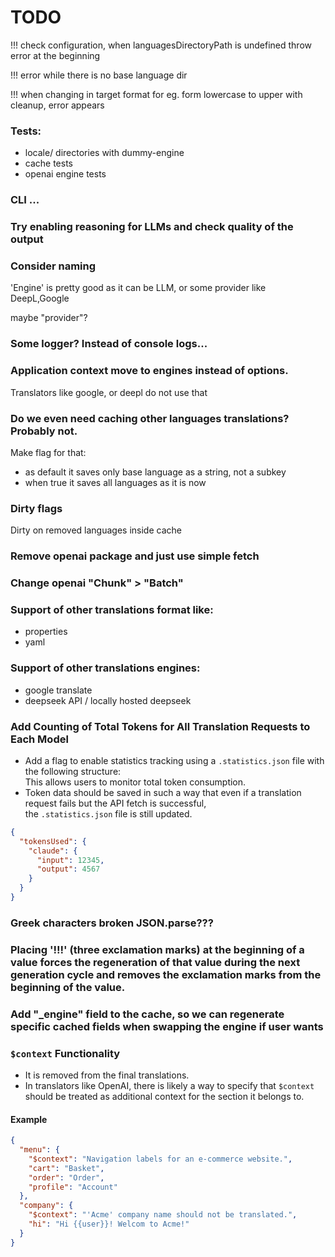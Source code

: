 
# TODO


!!! check configuration, when languagesDirectoryPath is undefined throw error at the beginning

!!! error while there is no base language dir

!!! when changing in target format for eg. form lowercase to upper with cleanup, error appears




### Tests:
- locale/ directories with dummy-engine
- cache tests
- openai engine tests

### CLI ...

### Try enabling reasoning for LLMs and check quality of the output

### Consider naming
'Engine' is pretty good as it can be LLM, or some provider like DeepL,Google

maybe "provider"?

### Some logger? Instead of console logs...


### Application context move to engines instead of options.
Translators like google, or deepl do not use that


### Do we even need caching other languages translations? Probably not.
Make flag for that:
- as default it saves only base language as a string, not a subkey
- when true it saves all languages as it is now

### Dirty flags

Dirty on removed languages inside cache

### Remove openai package and just use simple fetch

### Change openai "Chunk" > "Batch"

### Support of other translations format like:
- properties
- yaml

### Support of other translations engines:
- google translate
- deepseek API / locally hosted deepseek

### Add Counting of Total Tokens for All Translation Requests to Each Model
- Add a flag to enable statistics tracking using a `.statistics.json` file with the following structure:  
  This allows users to monitor total token consumption.
- Token data should be saved in such a way that even if a translation request fails but the API fetch is successful,  
  the `.statistics.json` file is still updated.
```json
{
  "tokensUsed": {
    "claude": {
      "input": 12345,
      "output": 4567
    }
  }
}
```

### Greek characters broken JSON.parse???


### Placing '!!!' (three exclamation marks) at the beginning of a value forces the regeneration of that value during the next generation cycle and removes the exclamation marks from the beginning of the value.


### Add "_engine" field to the cache, so we can regenerate specific cached fields when swapping the engine if user wants


### `$context` Functionality

- It is removed from the final translations.
- In translators like OpenAI, there is likely a way to specify that `$context` should be treated as additional context for the section it belongs to.

#### Example

```json
{
  "menu": {
    "$context": "Navigation labels for an e-commerce website.",
    "cart": "Basket",
    "order": "Order",
    "profile": "Account"
  },
  "company": {
    "$context": "'Acme' company name should not be translated.",
    "hi": "Hi {{user}}! Welcom to Acme!"
  }
}

